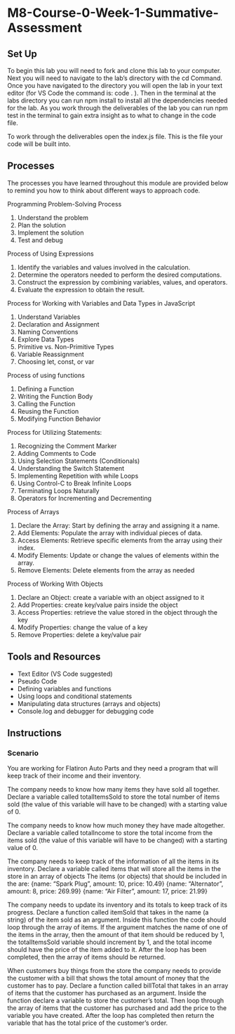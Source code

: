 # M8-Course-0-Week-1-Summative-Assessment

## Set Up
To begin this lab you will need to fork and clone this lab to your computer.
Next you will need to navigate to the lab’s directory with the 
cd
 Command.
Once you have navigated to the directory you will open the lab in your text editor (for VS Code the command is: code . ).
Then in the terminal at the labs directory you can run npm install to install all the dependencies needed for the lab.
As you work through the deliverables of the lab you can run npm test in the terminal to gain extra insight as to what to change in the code file.

To work through the deliverables open the index.js file.  This is the file your code will be built into.

## Processes

The processes you have learned throughout this module are provided below to remind you how to think about different ways to approach code.

Programming Problem-Solving Process
1. Understand the problem
2. Plan the solution
3. Implement the solution
4. Test and debug

Process of Using Expressions
1. Identify the variables and values involved in the calculation.
2. Determine the operators needed to perform the desired computations.
3. Construct the expression by combining variables, values, and operators.
4. Evaluate the expression to obtain the result.

Process for Working with Variables and Data Types in JavaScript
1. Understand Variables
2. Declaration and Assignment
3. Naming Conventions
4. Explore Data Types
5. Primitive vs. Non-Primitive Types
6. Variable Reassignment
7. Choosing let, const, or var

Process of using functions
1. Defining a Function
2. Writing the Function Body
3. Calling the Function
4. Reusing the Function
5. Modifying Function Behavior

Process for Utilizing Statements:
1. Recognizing the Comment Marker
2. Adding Comments to Code
3. Using Selection Statements (Conditionals)
4. Understanding the Switch Statement
5. Implementing Repetition with while Loops
6. Using Control-C to Break Infinite Loops
7. Terminating Loops Naturally
8. Operators for Incrementing and Decrementing

Process of Arrays
1. Declare the Array: Start by defining the array and assigning it a name.
2. Add Elements: Populate the array with individual pieces of data.
3. Access Elements: Retrieve specific elements from the array using their index.
4. Modify Elements: Update or change the values of elements within the array.
5. Remove Elements: Delete elements from the array as needed

Process of Working With Objects
1. Declare an Object: create a variable with an object assigned to it
2. Add Properties: create key/value pairs inside the object
3. Access Properties: retrieve the value stored in the object through the key
4. Modify Properties: change the value of a key
5. Remove Properties: delete a key/value pair

## Tools and Resources
- Text Editor (VS Code suggested)
- Pseudo Code
- Defining variables and functions
- Using loops and conditional statements
- Manipulating data structures (arrays and objects)
- Console.log and debugger for debugging code

## Instructions

### Scenario

You are working for Flatiron Auto Parts and they need a program that will keep track of their income and their inventory.

The company needs to know how many items they have sold all together.
Declare a variable called totalItemsSold to store the total number of items sold (the value of this variable will have to be changed) with a starting value of 0.

The company needs to know how much money they have made altogether.
Declare a variable called totalIncome to store the total income from the items sold (the value of this variable will have to be changed) with a starting value of 0.

The company needs to keep track of the information of all the items in its inventory.
Declare a variable called items that will store all the items in the store in an array of objects
The items (or objects) that should be included in the are:
{name: “Spark Plug”, amount: 10, price: 10.49}
{name: “Alternator”, amount: 8, price: 269.99}
{name: “Air Filter”, amount: 17, price: 21.99}

The company needs to update its inventory and its totals to keep track of its progress.
Declare a function called itemSold that takes in the name (a string) of the item sold as an argument.  Inside this function the code should loop through the array of items.  If the argument matches the name of one of the items in the array, then the amount of that item should be reduced by 1, the totalItemsSold variable should increment by 1, and the total income should have the price of the item added to it.  After the loop has been completed, then the array of items should be returned.

When customers buy things from the store the company needs to provide the customer with a bill that shows the total amount of money that the customer has to pay.
Declare a function called billTotal that takes in an array of items that the customer has purchased as an argument.  Inside the function declare a variable to store the customer’s total.  Then loop through the array of items that the customer has purchased and add the price to the variable you have created.  After the loop has completed then return the variable that has the total price of the customer’s order.
